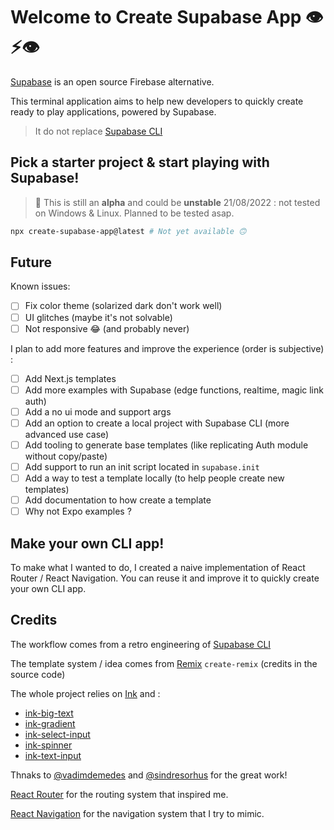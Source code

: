 # Welcome to Create Supabase App 👁⚡️👁

[Supabase](https://supabase.com/) is an open source Firebase alternative.

This terminal application aims to help new developers to quickly create ready to play applications, powered by Supabase.

> It do not replace [Supabase CLI](https://supabase.com/docs/guides/cli)

## Pick a starter project & start playing with Supabase!

> 🚨 This is still an **alpha** and could be **unstable**
> 21/08/2022 : not tested on Windows & Linux. Planned to be tested asap.

```sh
npx create-supabase-app@latest # Not yet available 🙃
```

## Future

Known issues:

- [ ] Fix color theme (solarized dark don't work well)
- [ ] UI glitches (maybe it's not solvable)
- [ ] Not responsive 😂 (and probably never)

I plan to add more features and improve the experience (order is subjective) :

- [ ] Add Next.js templates
- [ ] Add more examples with Supabase (edge functions, realtime, magic link auth)
- [ ] Add a no ui mode and support args
- [ ] Add an option to create a local project with Supabase CLI (more advanced use case)
- [ ] Add tooling to generate base templates (like replicating Auth module without copy/paste)
- [ ] Add support to run an init script located in `supabase.init`
- [ ] Add a way to test a template locally (to help people create new templates)
- [ ] Add documentation to how create a template
- [ ] Why not Expo examples ?

## Make your own CLI app!

To make what I wanted to do, I created a naive implementation of React Router / React Navigation.
You can reuse it and improve it to quickly create your own CLI app.

## Credits

The workflow comes from a retro engineering of [Supabase CLI](https://github.com/supabase/cli)

The template system / idea comes from [Remix](https://github.com/remix-run/remix) `create-remix` (credits in the source code)

The whole project relies on [Ink](https://github.com/vadimdemedes/ink) and :

- [ink-big-text](https://github.com/sindresorhus/ink-big-text)
- [ink-gradient](https://github.com/sindresorhus/ink-gradient)
- [ink-select-input](https://github.com/vadimdemedes/ink-select-input)
- [ink-spinner](https://github.com/vadimdemedes/ink-spinner)
- [ink-text-input](https://github.com/vadimdemedes/ink-text-input)

Thnaks to [@vadimdemedes](https://github.com/vadimdemedes) and [@sindresorhus](https://github.com/sindresorhus) for the great work!

[React Router](https://reactrouter.com/) for the routing system that inspired me.

[React Navigation](https://reactnavigation.org/) for the navigation system that I try to mimic.
